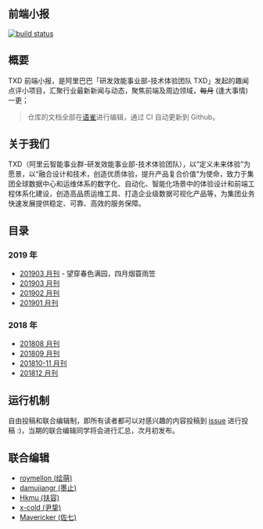 前端小报
---

[![build status][travis-image]][travis-url]

[travis-image]: https://img.shields.io/travis/txd-team/monthly.svg?style=flat-square
[travis-url]: https://travis-ci.org/txd-team/monthly

## 概要

TXD 前端小报，是阿里巴巴「研发效能事业部-技术体验团队 TXD」发起的趣闻点评小项目，汇聚行业最新新闻与动态，聚焦前端及周边领域，<del>每月</del> (逢大事情) 一更；

> 仓库的文档全部在[语雀](https://www.yuque.com/txd-team/fe-report)进行编辑，通过 CI 自动更新到 Github。

## 关于我们

TXD（阿里云智能事业群-研发效能事业部-技术体验团队），以“定义未来体验”为愿景，以“融合设计和技术，创造优质体验，提升产品复合价值”为使命，致力于集团全球数据中心和运维体系的数字化、自动化、智能化场景中的体验设计和前端工程体系化建设，创造高品质运维工具、打造企业级数据可视化产品等，为集团业务快速发展提供稳定、可靠、高效的服务保障。

## 目录

### 2019 年

- [201903 月刊](./report/201904.md) - 望穿春色满园，四月烟蓑雨笠
- [201903 月刊](./report/201903.md)
- [201902 月刊](./report/201902.md)
- [201901 月刊](./report/201901.md)

### 2018 年

- [201808 月刊](./report/201808.md)
- [201809 月刊](./report/201809.md)
- [201810-11 月刊](./report/201810-11.md)
- [201812 月刊](./report/201812.md)

## 运行机制

自由投稿和联合编辑制，即所有读者都可以对感兴趣的内容投稿到 [issue](https://github.com/txd-team/monthly/issues) 进行投稿 :)，当期的联合编辑同学将会进行汇总，次月初发布。

## 联合编辑

- [roymellon (绘萌)](https://github.com/roymellon)
- [damujiangr (墨止)](https://github.com/damujiangr)
- [Hkmu (扶容)](https://github.com/Hkmu)
- [x-cold (尹挚)](https://github.com/x-cold)
- [Mavericker (佐七)](https://github.com/Mavericker-1996)

